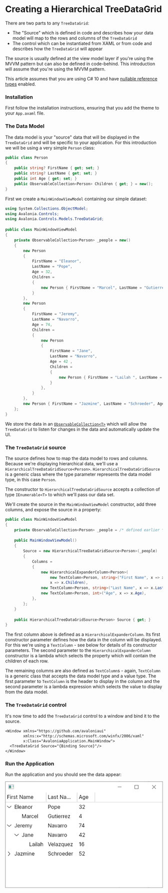 # Creating a Hierarchical TreeDataGrid

There are two parts to any `TreeDataGrid`:

* The "Source" which is defined in code and describes how your data model will map to the rows and columns of the `TreeDataGrid`
* The control which can be instantiated from XAML or from code and describes how the `TreeDataGrid` will appear

The source is usually defined at the view model layer if you're using the MVVM pattern but can also be defined in code-behind. This introduction will assume that you're using the MVVM pattern.

This article assumes that you are using C# 10 and have [nullable reference types](https://docs.microsoft.com/en-us/dotnet/csharp/nullable-references) enabled.

### Installation

First follow the installation instructions, ensuring that you add the theme to your `App.axaml` file.

### The Data Model

The data model is your "source" data that will be displayed in the `TreeDataGrid` and will be specific to your application. For this introduction we will be using a very simple `Person` class:

```csharp
public class Person
{
    public string? FirstName { get; set; }
    public string? LastName { get; set; }
    public int Age { get; set; }
    public ObservableCollection<Person> Children { get; } = new();
}
```

First we create a `MainWindowViewModel` containing our simple dataset:

```csharp
using System.Collections.ObjectModel;
using Avalonia.Controls;
using Avalonia.Controls.Models.TreeDataGrid;

public class MainWindowViewModel
{
    private ObservableCollection<Person> _people = new()
    {
        new Person 
        { 
            FirstName = "Eleanor", 
            LastName = "Pope", 
            Age = 32,
            Children =
            {
                new Person { FirstName = "Marcel", LastName = "Gutierrez", Age = 4 },
            }
        },
        new Person 
        { 
            FirstName = "Jeremy",
            LastName = "Navarro",
            Age = 74,
            Children =
            {
                new Person 
                { 
                    FirstName = "Jane",
                    LastName = "Navarro",
                    Age = 42 ,
                    Children =
                    {
                        new Person { FirstName = "Lailah ", LastName = "Velazquez", Age = 16 }
                    }
                },
            }
        },
        new Person { FirstName = "Jazmine", LastName = "Schroeder", Age = 52 },
    };
}
```

We store the data in an [`ObservableCollection<T>`](https://docs.microsoft.com/en-us/dotnet/api/system.collections.objectmodel.observablecollection-1?view=net-6.0) which will allow the `TreeDataGrid` to listen for changes in the data and automatically update the UI.

### The `TreeDataGrid` source

The source defines how to map the data model to rows and columns. Because we're displaying hierarchical data, we'll use a `HierarchicalTreeDataGridSource<Person>`. `HierarchicalTreeDataGridSource` is a generic class where the type parameter represents the data model type, in this case `Person`.

The constructor to `HierarchicalTreeDataGridSource` accepts a collection of type `IEnumerable<T>` to which we'll pass our data set.

We'll create the source in the `MainWindowViewModel` constructor, add three columns, and expose the source in a property:

```csharp
public class MainWindowViewModel
{
    private ObservableCollection<Person> _people = /* defined earlier */

    public MainWindowViewModel()
    {
        Source = new HierarchicalTreeDataGridSource<Person>(_people)
        {
            Columns =
            {
                new HierarchicalExpanderColumn<Person>(
                    new TextColumn<Person, string>("First Name", x => x.FirstName),
                    x => x.Children),
                new TextColumn<Person, string>("Last Name", x => x.LastName),
                new TextColumn<Person, int>("Age", x => x.Age),
            },
        };
    }

    public HierarchicalTreeDataGridSource<Person> Source { get; }
}
```

The first column above is defined as a `HierarchicalExpanderColumn`. Its first constructor parameter defines how the data in the column will be displayed. For this we're using a `TextColumn` - see below for details of its constructor parameters. The second parameter to the `HierarchicalExpanderColumn` constructor is a lambda which selects the property which will contain the children of each row.

The remaining columns are also defined as `TextColumn`s - again, `TextColumn` is a generic class that accepts the data model type and a value type. The first parameter to `TextColumn` is the header to display in the column and the second parameter is a lambda expression which selects the value to display from the data model.

### The `TreeDataGrid` control

It's now time to add the `TreeDataGrid` control to a window and bind it to the source.

```markup
<Window xmlns="https://github.com/avaloniaui"
        xmlns:x="http://schemas.microsoft.com/winfx/2006/xaml"
        x:Class="AvaloniaApplication.MainWindow">
  <TreeDataGrid Source="{Binding Source}"/>
</Window>
```

### Run the Application

Run the application and you should see the data appear:

![](../../../.gitbook/assets/get-started-hierarchical-1.png)

